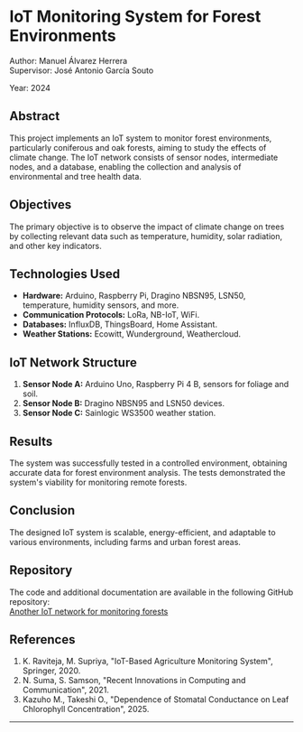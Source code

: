 # IoT Monitoring System for Forest Environments

Author: Manuel Álvarez Herrera  
Supervisor: José Antonio García Souto 

Year: 2024

## Abstract

This project implements an IoT system to monitor forest environments, particularly coniferous and oak forests, aiming to study the effects of climate change. The IoT network consists of sensor nodes, intermediate nodes, and a database, enabling the collection and analysis of environmental and tree health data.

## Objectives

The primary objective is to observe the impact of climate change on trees by collecting relevant data such as temperature, humidity, solar radiation, and other key indicators.

## Technologies Used

- **Hardware:** Arduino, Raspberry Pi, Dragino NBSN95, LSN50, temperature, humidity sensors, and more.
- **Communication Protocols:** LoRa, NB-IoT, WiFi.
- **Databases:** InfluxDB, ThingsBoard, Home Assistant.
- **Weather Stations:** Ecowitt, Wunderground, Weathercloud.

## IoT Network Structure

1. **Sensor Node A:** Arduino Uno, Raspberry Pi 4 B, sensors for foliage and soil.
2. **Sensor Node B:** Dragino NBSN95 and LSN50 devices.
3. **Sensor Node C:** Sainlogic WS3500 weather station.

## Results

The system was successfully tested in a controlled environment, obtaining accurate data for forest environment analysis. The tests demonstrated the system's viability for monitoring remote forests.

## Conclusion

The designed IoT system is scalable, energy-efficient, and adaptable to various environments, including farms and urban forest areas.

## Repository

The code and additional documentation are available in the following GitHub repository:  
[Another IoT network for monitoring forests](https://github.com/Many3Stars/IoT-network-for-monitoring-forests)

## References

1. K. Raviteja, M. Supriya, "IoT-Based Agriculture Monitoring System", Springer, 2020.
2. N. Suma, S. Samson, "Recent Innovations in Computing and Communication", 2021.
3. Kazuho M., Takeshi O., "Dependence of Stomatal Conductance on Leaf Chlorophyll Concentration", 2025.

---

